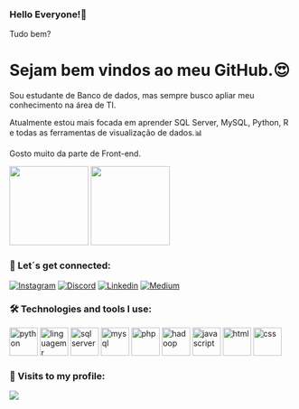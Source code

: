 
### Hello Everyone!🌷

Tudo bem?

# Sejam bem vindos ao meu GitHub.😍

Sou estudante de Banco de dados, mas sempre busco apliar meu conhecimento na área de TI.

Atualmente estou mais focada em aprender SQL Server, MySQL, Python, R e todas as ferramentas de visualização de dados.📊

Gosto muito da parte de Front-end.

<div>
  <img height="140cm" src="https://github-readme-stats.vercel.app/api?username=cidavelame85&show_icons=true&theme=synthwave"/>
   <img height="140em" src="https://github-readme-stats.vercel.app/api/top-langs/?username=cidavelame85&layout=compact&theme=synthwave"/>
</div>

### 💜 Let´s get connected:

[![Instagram](https://img.shields.io/badge/Instagram-E4405F?style=for-the-badge&logo=instagram&logoColor=white)](https://www.instagram.com/futura_engenheiradedados/)
[![Discord](https://img.shields.io/badge/Discord-7289DA?style=for-the-badge&logo=discord&logoColor=white)](https://discord.com/channels/@me)
[![Linkedin](https://img.shields.io/badge/LinkedIn-0077B5?style=for-the-badge&logo=linkedin&logoColor=white)](https://www.linkedin.com/in/maria-velame/)
[![Medium](https://img.shields.io/badge/Medium-12100E?style=for-the-badge&logo=medium&logoColor=white)](https://medium.com/@cidavelame)


### 🛠 Technologies and tools I use:

<div>
<img aligh="centeer" alt="python" height="50" widht="40" src="https://cdn.jsdelivr.net/gh/devicons/devicon@latest/icons/python/python-original.svg"/>
<img aligh="centeer" alt="linguagem r" height="50" widht="40" src="https://cdn.jsdelivr.net/gh/devicons/devicon@latest/icons/r/r-original.svg"/>
<img aligh="centeer" alt="sql server" height="50" widht="40" src="https://cdn.jsdelivr.net/gh/devicons/devicon@latest/icons/microsoftsqlserver/microsoftsqlserver-original.svg"/>
<img aligh="centeer" alt="mysql" height="50" widht="40" src="https://cdn.jsdelivr.net/gh/devicons/devicon@latest/icons/mysql/mysql-original.svg"/>
<img aligh="centeer" alt="php" height="50" widht="40" src="https://cdn.jsdelivr.net/gh/devicons/devicon@latest/icons/php/php-original.svg"/>

<img aligh="centeer" alt="hadoop" height="50" widht="40" src="https://cdn.jsdelivr.net/gh/devicons/devicon@latest/icons/hadoop/hadoop-original.svg"/>
<img aligh="centeer" alt="javascript" height="50" widht="40" src="https://cdn.jsdelivr.net/gh/devicons/devicon@latest/icons/javascript/javascript-original.svg"/>
<img aligh="centeer" alt="html" height="50" widht="40" src="https://cdn.jsdelivr.net/gh/devicons/devicon@latest/icons/html5/html5-original.svg"/>
<img aligh="centeer" alt="css" height="50" widht="40" src="https://cdn.jsdelivr.net/gh/devicons/devicon@latest/icons/css3/css3-original.svg"/>
  
</div>

### 👀 Visits to my profile:

![](https://komarev.com/ghpvc/?username=your-github-cidavelame85&color=ff69b4)

